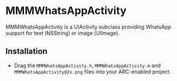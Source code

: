 MMMWhatsAppActivity
===================

MMMWhatsAppActivity is a UIActivity subclass providing WhatsApp support for text (NSString) or image (UIImage).


## Installation
* Drag the `MMMWhatsAppActivity.h`, `MMMWhatsAppActivity.m` and `MMMWhatsAppActivity@2x.png` files into your ARC-enabled project.

